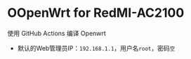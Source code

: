 # OOpenWrt for RedMI-AC2100
使用 GitHub Actions 编译 Openwrt 
- 默认的Web管理员IP：`192.168.1.1`，用户名`root`，密码`空`
